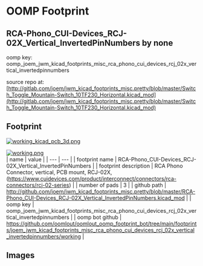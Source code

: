 # OOMP Footprint  
## RCA-Phono_CUI-Devices_RCJ-02X_Vertical_InvertedPinNumbers  by none  
  
oomp key: oomp_joem_jwm_kicad_footprints_misc_rca_phono_cui_devices_rcj_02x_vertical_invertedpinnumbers  
  
source repo at: [http://gitlab.com/joem/jwm_kicad_footprints_misc.pretty/blob/master/Switch_Toggle_Mountain-Switch_10TF230_Horizontal.kicad_mod](http://gitlab.com/joem/jwm_kicad_footprints_misc.pretty/blob/master/Switch_Toggle_Mountain-Switch_10TF230_Horizontal.kicad_mod)  
## Footprint  
  
[![working_kicad_pcb_3d.png](working_kicad_pcb_3d_600.png)](working_kicad_pcb_3d.png)  
  
[![working.png](working_600.png)](working.png)  
| name | value | 
| --- | --- | 
| footprint name | RCA-Phono_CUI-Devices_RCJ-02X_Vertical_InvertedPinNumbers | 
| footprint description | RCA Phono Connector, vertical, PCB mount, RCJ-02X, (https://www.cuidevices.com/product/interconnect/connectors/rca-connectors/rcj-02-series) | 
| number of pads | 3 | 
| github path | http://github.com/joem/jwm_kicad_footprints_misc.pretty/blob/master/RCA-Phono_CUI-Devices_RCJ-02X_Vertical_InvertedPinNumbers.kicad_mod | 
| oomp key | oomp_joem_jwm_kicad_footprints_misc_rca_phono_cui_devices_rcj_02x_vertical_invertedpinnumbers | 
| oomp bot github | https://github.com/oomlout/oomlout_oomp_footprint_bot/tree/main/footprints/joem_jwm_kicad_footprints_misc_rca_phono_cui_devices_rcj_02x_vertical_invertedpinnumbers/working | 
## Images  
